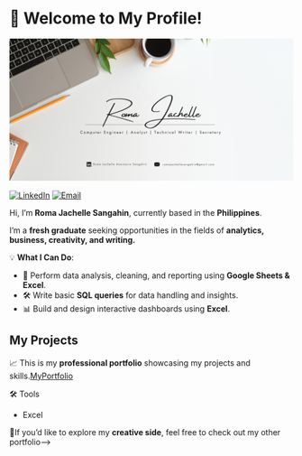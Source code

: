# 👋 Welcome to My Profile!
![My Banner](Images/banner.png)

[![LinkedIn](https://img.shields.io/badge/LinkedIn-blue)](https://www.linkedin.com/in/romajachelle/)        [![Email](https://img.shields.io/badge/Email-red)](mailto:romajachellesangahin@gmail.com)


Hi, I’m **Roma Jachelle Sangahin**, currently based in the **Philippines**.

I’m a **fresh graduate** seeking opportunities in the fields of **analytics, business, creativity, and writing.**

💡 **What I Can Do**:
* 📑 Perform data analysis, cleaning, and reporting using **Google Sheets & Excel**.
* 🛠️ Write basic **SQL queries** for data handling and insights.
* 📊 Build and design interactive dashboards using **Excel**.

## My Projects
   📈 This is my **professional portfolio** showcasing my projects and skills.[MyPortfolio](https://github.com/rjachelle-2002/MyPortfolio.git)

🛠️ Tools
* Excel

📝If you’d like to explore my **creative side**, feel free to check out my other portfolio--> 







